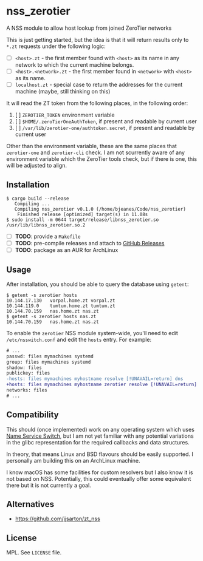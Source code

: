 # nss_zerotier

A NSS module to allow host lookup from joined ZeroTier networks

This is just getting started, but the idea is that it will return results only to `*.zt` requests under the following logic:

* [ ] `<host>.zt` - the first member found with `<host>` as its name in any network to which the current machine belongs.
* [ ] `<host>.<network>.zt` - the first member found in `<network>` with `<host>` as its name.
* [ ] `localhost.zt` - special case to return the addresses for the current machine (maybe, still thinking on this)

It will read the ZT token from the following places, in the following order:

1. [ ] `ZEROTIER_TOKEN` environment variable
1. [ ] `$HOME/.zeroTierOneAuthToken`, if present and readable by current user
1. [ ] `/var/lib/zerotier-one/authtoken.secret`, if present and readable by current user

Other than the environment variable, these are the same places that `zerotier-one` and `zerotier-cli` check. I am not 
scurrently aware of any environment variable which the ZeroTier tools check, but if there is one, this will be adjusted to align.

## Installation

``` sh-session
$ cargo build --release
   Compiling ...
   Compiling nss_zerotier v0.1.0 (/home/bjeanes/Code/nss_zerotier)
    Finished release [optimized] target(s) in 11.08s
$ sudo install -m 0644 target/release/libnss_zerotier.so /usr/lib/libnss_zerotier.so.2
```

* [ ] **TODO**: provide a `Makefile`
* [ ] **TODO**: pre-compile releases and attach to [GitHub Releases](https://github.com/bjeanes/nss_zerotier/releases)
* [ ] **TODO**: package as an AUR for ArchLinux

## Usage

After installation, you should be able to query the database using `getent`:

``` sh-session
$ getent -s zerotier hosts
10.144.17.130	vorpal.home.zt vorpal.zt 
10.144.119.0	tumtum.home.zt tumtum.zt
10.144.70.159	nas.home.zt nas.zt
$ getent -s zerotier hosts nas.zt
10.144.70.159	nas.home.zt nas.zt
```

To enable the `zerotier` NSS module system-wide, you'll need to edit `/etc/nsswitch.conf` and edit the `hosts` entry.
For example:

``` diff
# ...
passwd: files mymachines systemd
group: files mymachines systemd
shadow: files
publickey: files
-hosts: files mymachines myhostname resolve [!UNAVAIL=return] dns
+hosts: files mymachines myhostname zerotier resolve [!UNAVAIL=return] dns
networks: files
# ...
```

## Compatibility

This should (once implemented) work on any operating system which uses [Name Service Switch](https://en.wikipedia.org/wiki/Name_Service_Switch),
but I am not yet familiar with any potential variations in the glibc representation for the required callbacks and 
data structures.

In theory, that means Linux and BSD flavours should be easily supported. I personally am building this on an ArchLinux
machine.

I know macOS has some facilities for custom resolvers but I also know it is not based on NSS. Potentially, this could
eventually offer some equivalent there but it is not currently a goal.

## Alternatives

* https://github.com/jjsarton/zt_nss

## License

MPL. See `LICENSE` file.
